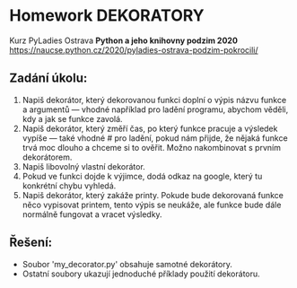 # Homework DEKORATORY

Kurz PyLadies Ostrava **Python a jeho knihovny podzim 2020**
<https://naucse.python.cz/2020/pyladies-ostrava-podzim-pokrocili/>

## Zadání úkolu:

1. Napiš dekorátor, který dekorovanou funkci doplní o výpis názvu funkce a argumentů — vhodné například pro ladění programu, abychom věděli, kdy a jak se funkce zavolá.
2. Napiš dekorátor, který změří čas, po který funkce pracuje a výsledek vypíše — také vhodné # pro ladění, pokud nám přijde, že nějaká funkce trvá moc dlouho a chceme si to ověřit. Možno nakombinovat s prvním dekorátorem.
3. Napiš libovolný vlastní dekorátor.
4. Pokud ve funkci dojde k výjimce, dodá odkaz na google, který tu konkrétní chybu vyhledá.
5. Napiš dekorátor, který zakáže printy. Pokude bude dekorovaná funkce něco vypisovat printem, tento výpis se neukáže, ale funkce bude dále normálně fungovat a vracet výsledky.

## Řešení:
* Soubor 'my_decorator.py' obsahuje samotné dekorátory.
* Ostatní soubory ukazují jednoduché příklady použití dekorátoru.

